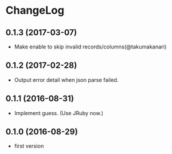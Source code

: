 # ChangeLog

## 0.1.3 (2017-03-07)

* Make enable to skip invalid records/columns(@takumakanari)

## 0.1.2 (2017-02-28)

* Output error detail when json parse failed.

## 0.1.1 (2016-08-31)

* Implement guess. (Use JRuby now.)

## 0.1.0 (2016-08-29)

* first version
